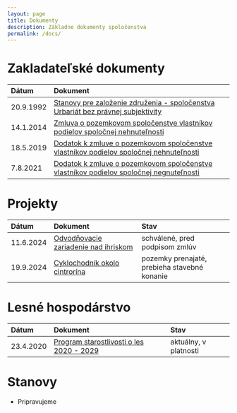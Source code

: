 ```yaml
---
layout: page
title: Dokumenty
description: Základne dokumenty spoločenstva
permalink: /docs/
---
```


# Zakladateľské dokumenty

| Dátum        | Dokument          |
|:-------------|:------------------|
| 20.9.1992   | [Stanovy pre založenie združenia - spoločenstva Urbariát bez právnej subjektivity](./docs/1992-09-20-ZZ.pdf) |
| 14.1.2014   | [Zmluva o pozemkovom spoločenstve vlastníkov podielov spoločnej nehnuteľnosti](./docs/2014-01-14-ZZ-anon.pdf) |
| 18.5.2019   | [Dodatok k zmluve o pozemkovom spoločenstve vlastníkov podielov spoločnej nehnuteľnosti](./docs/2019-05-18-ZZ-Dodatok.pdf)|
|7.8.2021     | [Dodatok k zmluve o pozemkovom spoločenstve vlastníkov podielov spoločnej negnuteľnosti](./docs/2021-08-07-ZZ-Dodatok-1.pdf)|


# Projekty

| Dátum        | Dokument          | Stav |
|:-------------|:------------------|:------|
| 11.6.2024   | [Odvodňovacie zariadenie nad ihriskom](./_posts/2024-06-11-RetenckaIhrisko.md)| schválené, pred podpisom zmlúv|
| 19.9.2024   |[Cyklochodník okolo cintrorína](./posts/2024-09-20-Cyklochodnik-Cintorin.md)|pozemky prenajaté, prebieha stavebné konanie|

# Lesné hospodárstvo

| Dátum        | Dokument          | Stav |
|:-------------|:------------------|:------|
| 23.4.2020   | [Program starostlivosti o les 2020 - 2029](https://drive.google.com/file/d/1iTZVhZ-uITOTUCy7I2hu1q1THcTyJhCL/view?usp=drive_link) | aktuálny, v platnosti |

# Stanovy

- Pripravujeme
